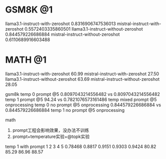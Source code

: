 # GSM8K @1
llama3.1-instruct-with-zeroshot 0.8316906747536013
mistral-instruct-with-zeroshot 0.5572403335860501
llama3.1-instruct-without-zeroshot 0.844579226686884
mistral-instruct-without-zeroshot 0.6110689916603488
# MATH @1
llama3.1-instruct-with-zeroshot 60.99
mistral-instruct-with-zeroshot 27.50
llama3.1-instruct-without-zeroshot 63.69
mistral-instruct-without-zeroshot 28.05

gsm8k
temp 0 prompt @5  0.8097043214556482 vs 0.8097043214556482
temp 1 prompt @5  94.24 vs 0.7821076573161486
temp mixed prompt @5 onprocessing
temp 0 no prompt @5 onprocessing 0.844579226686884 vs 0.844579226686884
temp 1 no prompt @5 onprocessing

math

1. prompt工程会影响效果，没办法不训练
2. prompt+temperature实验+@topk实验

temp 1 with prompt
1 2 3 4 5
0.78468 0.8817 0.9151 0.9303 0.9424
80.82 85.29 86.96 88.57